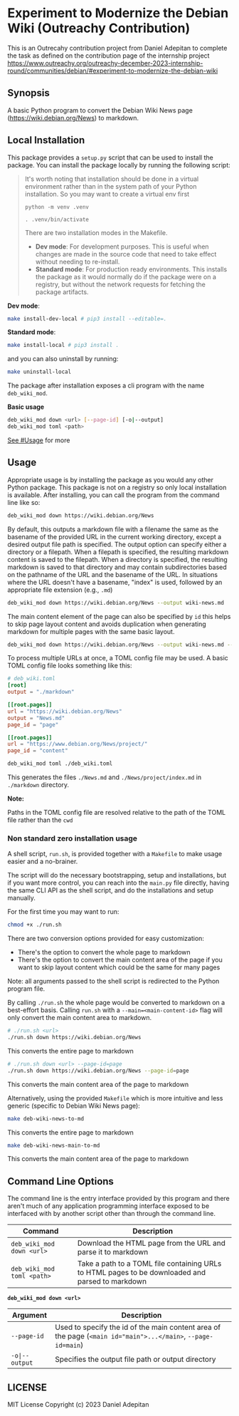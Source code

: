 # Experiment to Modernize the Debian Wiki (Outreachy Contribution)

This is an Outrecahy contribution project from Daniel Adepitan to complete the task as defined on
the contribution page of the internship project
https://www.outreachy.org/outreachy-december-2023-internship-round/communities/debian/#experiment-to-modernize-the-debian-wiki

## Synopsis

A basic Python program to convert the Debian Wiki News page (https://wiki.debian.org/News) to
markdown.

## Local Installation

This package provides a `setup.py` script that can be used to install the package. You can install
the package locally by running the following script:

> It's worth noting that installation should be done in a virtual environment rather than in the
> system path of your Python installation. So you may want to create a virtual env first
>
> `python -m venv .venv`
>
> `. .venv/bin/activate`
>
> There are two installation modes in the Makefile.
>
> - **Dev mode**: For development purposes. This is useful when changes are made in the source code
>   that need to take effect without needing to re-install.
> - **Standard mode**: For production ready environments. This installs the package as it would
>   normally do if the package were on a registry, but without the network requests for fetching the
>   package artifacts.

**Dev mode**:

```bash
make install-dev-local # pip3 install --editable=.
```

**Standard mode**:

```bash
make install-local # pip3 install .
```

and you can also uninstall by running:

```bash
make uninstall-local
```

The package after installation exposes a cli program with the name `deb_wiki_mod`.

**Basic usage**

```bash
deb_wiki_mod down <url> [--page-id] [-o|--output]
deb_wiki_mod toml <path>
```

[See #Usage](#usage) for more

## Usage

Appropriate usage is by installing the package as you would any other Python package. This package
is not on a registry so only local installation is available. After installing, you can call the
program from the command line like so:

```bash
deb_wiki_mod down https://wiki.debian.org/News
```

By default, this outputs a markdown file with a filename the same as the basename of the provided
URL in the current working directory, except a desired output file path is specified. The output
option can specify either a directory or a filepath. When a filepath is specified, the resulting
markdown content is saved to the filepath. When a directory is specified, the resulting markdown is
saved to that directory and may contain subdirectories based on the pathname of the URL and the
basename of the URL. In situations where the URL doesn't have a basename, "index" is used, followed
by an appropriate file extension (e.g., `.md`)

```bash
deb_wiki_mod down https://wiki.debian.org/News --output wiki-news.md
```

The main content element of the page can also be specified by `id` this helps to skip page layout
content and avoids duplication when generating markdown for multiple pages with the same basic
layout.

```bash
deb_wiki_mod down https://wiki.debian.org/News --output wiki-news.md --page-id page
```

To process multiple URLs at once, a TOML config file may be used. A basic TOML config file looks
something like this:

```toml
# deb_wiki.toml
[root]
output = "./markdown"

[[root.pages]]
url = "https://wiki.debian.org/News"
output = "News.md"
page_id = "page"

[[root.pages]]
url = "https://www.debian.org/News/project/"
page_id = "content"
```

```bash
deb_wiki_mod toml ./deb_wiki.toml
```

This generates the files `./News.md` and `./News/project/index.md` in `./markdown` directory.

**Note:**

Paths in the TOML config file are resolved relative to the path of the TOML file rather than the
`cwd`

### Non standard zero installation usage

A shell script, `run.sh`, is provided together with a `Makefile` to make usage easier and a
no-brainer.

The script will do the necessary bootstrapping, setup and installations, but if you want more
control, you can reach into the `main.py` file directly, having the same CLI API as the shell
script, and do the installations and setup manually.

For the first time you may want to run:

```bash
chmod +x ./run.sh
```

There are two conversion options provided for easy customization:

- There's the option to convert the whole page to markdown
- There's the option to convert the main content area of the page if you want to skip layout content
  which could be the same for many pages

Note: all arguments passed to the shell script is redirected to the Python program file.

By calling `./run.sh` the whole page would be converted to markdown on a best-effort basis. Calling
`run.sh` with a `--main=<main-content-id>` flag will only convert the main content area to markdown.

```bash
# ./run.sh <url>
./run.sh down https://wiki.debian.org/News
```

This converts the entire page to markdown

```bash
# ./run.sh down <url> --page-id=page
./run.sh down https://wiki.debian.org/News --page-id=page
```

This converts the main content area of the page to markdown

Alternatively, using the provided `Makefile` which is more intuitive and less generic (specific to
Debian Wiki News page):

```bash
make deb-wiki-news-to-md
```

This converts the entire page to markdown

```bash
make deb-wiki-news-main-to-md
```

This converts the main content area of the page to markdown

## Command Line Options

The command line is the entry interface provided by this program and there aren't much of any
application programming interface exposed to be interfaced with by another script other than through
the command line.

| Command                    | Description                                                                                      |
| -------------------------- | ------------------------------------------------------------------------------------------------ |
| `deb_wiki_mod down <url>`  | Download the HTML page from the URL and parse it to markdown                                     |
| `deb_wiki_mod toml <path>` | Take a path to a TOML file containing URLs to HTML pages to be downloaded and parsed to markdown |

**`deb_wiki_mod down <url>`**

| Argument       | Description                                                                                                            |
| -------------- | ---------------------------------------------------------------------------------------------------------------------- |
| `--page-id`    | Used to specify the id of the main content area of the page (`<main id="main">...</main>`, `--page-id=main`) |
| `-o\|--output` | Specifies the output file path or output directory                                                                     |

## LICENSE

MIT License Copyright (c) 2023 Daniel Adepitan
